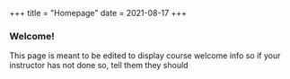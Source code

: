 +++
title = "Homepage"
date = 2021-08-17
+++

### Welcome!
This page is meant to be edited to display course welcome info so if your instructor has not done so, tell them they should
